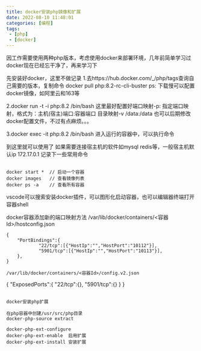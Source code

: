 ```yaml
---
title: docker安装php镜像和扩展
date: 2022-08-10 11:48:01
categories: [编程]
tags:
 - [php]
 - [docker]
---
```


<!-- more -->
因工作需要使用两种php版本，考虑使用docker来部署环境，几年前简单学习过docker现在已经忘干净了，再来学习下

先安装好docker，这里不做记录
1.去https://hub.docker.com/_/php/tags查询自己需要的版本，复制命令
docker pull php:8.2-rc-cli-buster
ps: 下载慢可以配置docker镜像，如阿里云和163等

2.docker run -t -i php:8.2 /bin/bash
这里最好配置好端口映射-p: 指定端口映射，格式为：主机(宿主)端口:容器端口
目录映射-v /data:/data
也可以后期修改docker配置文件，不过有点麻烦。。。

3.docker exec -it php:8.2 /bin/bash
进入运行的容器中，可以执行命令

到这里就可以使用了
如果需要连接宿主机的软件如mysql redis等，一般宿主机默认ip 172.17.0.1
记录下一些常用命令
 
```

docker start *  // 启动一个容器
docker images   // 查看镜像列表
docker ps -a    // 查看所有容器
```


vscode可以搜索安装docker插件，可以图形化启动容器，也可以编辑器终端打开容器shell

docker容器添加新的端口映射方法
/var/lib/docker/containers/<容器Id>/hostconfig.json
```
{
    "PortBindings":{
			"22/tcp":[{"HostIp":"","HostPort":"10112"}],
			"5901/tcp":[{"HostIp":"","HostPort":"10113"}],
	},
}

/var/lib/docker/containers/<容器Id>/config.v2.json
```
{
    "ExposedPorts":{
        "22/tcp":{},
        "5901/tcp":{}
    }
}
```

docker安装php扩展

在php容器中创建/usr/src/php目录
docker-php-source extract

docker-php-ext-configure
docker-php-ext-enable  启用扩展
docker-php-ext-install 安装扩展

